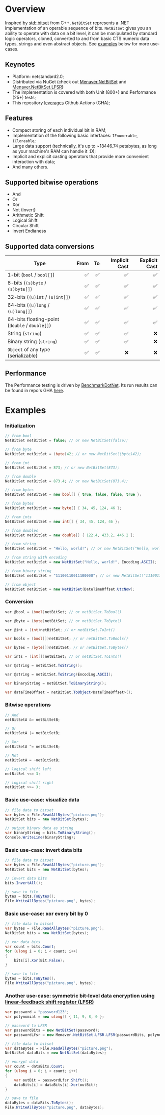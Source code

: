 # Overview <a name="overview"></a>

Inspired by [std::bitset](https://en.cppreference.com/w/cpp/utility/bitset) from C++, `NetBitSet` represents a .NET implementation of an operable sequence of bits. `NetBitSet` gives you an ability to operate with data on a bit level, it can be manipulated by standard logic operators, cloned, converted to and from basic CTS numeric data types, strings and even abstract objects. See [examples](#examples) below for more use-cases.

## Keynotes
- Platform: netstandard2.0;
- Distributed via NuGet (check out [Menaver.NetBitSet](https://www.nuget.org/packages/Menaver.NetBitSet) and [Menaver.NetBitSet.LFSR](https://www.nuget.org/packages/Menaver.NetBitSet.LFSR))
- The implementation is covered with both Unit (800+) and Performance (25+) tests;
- This repository [leverages](https://github.com/Menaver/menaver.netbitset/actions) Github Actions (GHA);

## Features
- Compact storing of each individual bit in RAM;
- Implementation of the following basic interfaces: `IEnumerable`, `ICloneable`;
- Large data support (technically, it's up to ~18446.74 petabytes, as long as your machine's RAM can handle it :D);
- Implicit and explicit casting operators that provide more convenient interaction with data;
- And many others.

## Supported bitwise operations
- And
- Or
- Xor
- Not (Invert)
- Arithmetic Shift
- Logical Shift
- Circular Shift
- Invert Endianess

## Supported data conversions

| Type                                   		| From | To | Implicit Cast | Explicit Cast |
|-----------------------------------------------|-----:| --:|--------------:|--------------:|
| 1-bit (`bool` / `bool[]`)							|  ✅  | ✅ |       ✅      |       ✅       |
| 8-bits (`(s)byte` / `(s)byte[]`)					|  ✅  | ✅ |       ✅      |       ✅       |
| 32-bits (`(u)int` / `(u)int[]`)					|  ✅  | ✅ |       ✅      |       ✅       |
| 64-bits (`(u)long` / `(u)long[]`)					|  ✅  | ✅ |       ✅      |       ✅       |
| 64-bits floating-point (`double` / `double[]`)	|  ✅  | ✅ |       ✅      |       ✅       |
| String (`string`)								|  ✅  | ✅ |       ✅      |       ❌       |
| Binary string (`string`)						|  ✅  | ✅ |       ✅      |       ❌       |
| `Object` of any type (serializable)				|  ✅  | ✅ |       ❌      |       ❌       |

## Performance

The Performance testing is driven by [BenchmarkDotNet](https://github.com/dotnet/BenchmarkDotNet).
Its run results can be found in repo's GHA [here](https://github.com/Menaver/menaver.netbitset/actions/workflows/run-perf-tests.yml).

# Examples <a name="examples"></a>

### Initialization

```cs
// from bool
NetBitSet netBitSet = false; // or new NetBitSet(false);

// from byte
NetBitSet netBitSet = (byte)42; // or new NetBitSet((byte)42);

// from int
NetBitSet netBitSet = 873; // or new NetBitSet(873);

// from double
NetBitSet netBitSet = 873.4; // or new NetBitSet(873.4);

// from bytes
NetBitSet netBitSet = new bool[] { true, false, false, true };

// from bytes
NetBitSet netBitSet = new byte[] { 34, 45, 124, 46 };

// from ints
NetBitSet netBitSet = new int[] { 34, 45, 124, 46 };

// from doubles
NetBitSet netBitSet = new double[] { 122.4, 433.2, 446.2 };

// from string
NetBitSet netBitSet = "Hello, world!"; // or new NetBitSet("Hello, world!");

// from string with encoding
NetBitSet netBitSet = new NetBitSet("Hello, world!", Encoding.ASCII);

// from binary string
NetBitSet netBitSet = "11100110011100000"; // or new NetBitSet("11100110011100000");

// from object
NetBitSet netBitSet = new NetBitSet(DateTimeOffset.UtcNow);
```

### Conversion

```cs
var @bool = (bool)netBitSet; // or netBitSet.ToBool()

var @byte = (byte)netBitSet; // or netBitSet.ToByte()

var @int = (int)netBitSet; // or netBitSet.ToInt()

var bools = (bool[])netBitSet; // or netBitSet.ToBools()

var bytes = (byte[])netBitSet; // or netBitSet.ToBytes()

var ints = (int[])netBitSet; // or netBitSet.ToInts()

var @string = netBitSet.ToString();

var @string = netBitSet.ToString(Encoding.ASCII);

var binaryString = netBitSet.ToBinaryString();

var dataTimeOffset = netBitSet.ToObject<DateTimeOffset>();
```

### Bitwise operations

```cs
// And
netBitSetA &= netBitSetB;

// Or
netBitSetA |= netBitSetB;

// Xor
netBitSetA ^= netBitSetB;

// Not
netBitSetA = ~netBitSetB;

// logical shift left
netBitSet <<= 3;

// logical shift right
netBitSet >>= 3;
```

### Basic use-case: visualize data

```cs
// file data to bitset
var bytes = File.ReadAllBytes("picture.png");
NetBitSet bits = new NetBitSet(bytes);

// output binary data as string
var binaryString = bits.ToBinaryString();
Console.WriteLine(binaryString);
```

### Basic use-case: invert data bits

```cs
// file data to bitset
var bytes = File.ReadAllBytes("picture.png");
NetBitSet bits = new NetBitSet(bytes);

// invert data bits
bits.InvertAll();

// save to file
bytes = bits.ToBytes();
File.WriteAllBytes("picture.png", bytes);
```

### Basic use-case: xor every bit by 0

```cs
// file data to bitset
var bytes = File.ReadAllBytes("picture.png");
NetBitSet bits = new NetBitSet(bytes);

// xor data bits
var count = bits.Count;
for (ulong i = 0; i < count; i++)
{
	bits[i].Xor(Bit.False);
}

// save to file
bytes = bits.ToBytes();
File.WriteAllBytes("picture.png", bytes);
```

### Another use-case: symmetric bit-level data encryption using [linear-feedback shift register (LFSR)](https://en.wikipedia.org/wiki/Linear-feedback_shift_register)

```cs
var password = "password123";
var polynomial = new ulong[] { 11, 9, 8, 0 };

// password to LFSR
var passwordBits = new NetBitSet(password);
var passwordLfsr = new Menaver.NetBitSet.LFSR.LFSR(passwordBits, polynomial);

// file data to bitset
var dataBytes = File.ReadAllBytes("picture.png");
NetBitSet dataBits = new NetBitSet(dataBytes);

// encrypt data
var count = dataBits.Count;
for (ulong i = 0; i < count; i++)
{
	var outBit = passwordLfsr.Shift();
	dataBits[i] = dataBits[i].Xor(outBit);
}

// save to file
dataBytes = dataBits.ToBytes();
File.WriteAllBytes("picture.png", dataBytes);
```
